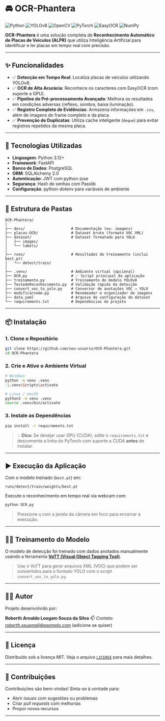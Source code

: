 # 🚘 OCR-Phantera

![Python](https://img.shields.io/badge/Python-3.10%2B-blue?logo=python&style=for-the-badge)
![YOLOv8](https://img.shields.io/badge/YOLOv8-Ultralytics-0052D4?logo=yolo&style=for-the-badge)
![OpenCV](https://img.shields.io/badge/OpenCV-4.9-blue?logo=opencv&style=for-the-badge)
![PyTorch](https://img.shields.io/badge/PyTorch-2.3-blue?logo=pytorch&style=for-the-badge)
![EasyOCR](https://img.shields.io/badge/EasyOCR-JaidedAI-orange?style=for-the-badge)
![NumPy](https://img.shields.io/badge/NumPy-1.26-blue?logo=numpy&style=for-the-badge)

**OCR-Phantera** é uma solução completa de **Reconhecimento Automático de Placas de Veículos (ALPR)** que utiliza Inteligência Artificial para identificar e ler placas em tempo real com precisão.

---

## ✨ Funcionalidades

- ✅ **Detecção em Tempo Real**: Localiza placas de veículos utilizando YOLOv8.
- ✅ **OCR de Alta Acurácia**: Reconhece os caracteres com EasyOCR (com suporte a GPU).
- ✅ **Pipeline de Pré-processamento Avançado**: Melhora os resultados em condições adversas (reflexo, sombra, baixa iluminação).
- ✅ **Registro Completo de Evidências**: Armazena informações em `.csv`, além de imagens do frame completo e da placa.
- ✅ **Prevenção de Duplicatas**: Utiliza cache inteligente (`deque`) para evitar registros repetidos da mesma placa.

---

## 🚀 Tecnologias Utilizadas

- **Linguagem**: Python 3.12+
- **Framework**: FastAPI
- **Banco de Dados**: PostgreSQL
- **ORM**: SQLAlchemy 2.0
- **Autenticação**: JWT com python-jose
- **Segurança**: Hash de senhas com Passlib
- **Configuração**: python-dotenv para variáveis de ambiente

---

## 📂 Estrutura de Pastas

```plaintext
OCR-Phantera/
│
├── docs/                     # Documentação (ex: imagens)
├── placas-OCR/               # Dataset bruto (formato VOC XML)
├── dataset/                  # Dataset formatado para YOLO
│   ├── images/
│   └── labels/
│
├── runs/                     # Resultados do treinamento (inclui best.pt)
│   └── detect/train/
│
├── .venv/                    # Ambiente virtual (opcional)
├── OCR.py                    # ✅ Script principal da aplicação
├── treinamento.py            # Treinamento do modelo YOLOv8
├── TestedoReconhecimento.py  # Validação rápida da detecção
├── convert_voc_to_yolo.py    # Conversor de anotações VOC → YOLO
├── modificarnome.py          # Renomeador e organizador de imagens
├── data.yaml                 # Arquivo de configuração do dataset
└── requirements.txt          # Dependências do projeto
````

---

## 📦 Instalação

### 1. Clone o Repositório

```bash
git clone https://github.com/seu-usuario/OCR-Phantera.git
cd OCR-Phantera
```

### 2. Crie e Ative o Ambiente Virtual

```bash
# Windows
python -m venv .venv
.\.venv\Scripts\activate

# Linux / macOS
python3 -m venv .venv
source .venv/bin/activate
```

### 3. Instale as Dependências

```bash
pip install -r requirements.txt
```

> 💡 **Dica:** Se desejar usar GPU (CUDA), edite o `requirements.txt` e descomente a linha do PyTorch com suporte a CUDA **antes** de instalar.

---

## ▶️ Execução da Aplicação

Com o modelo treinado (`best.pt`) em:

```plaintext
runs/detect/train/weights/best.pt
```

Execute o reconhecimento em tempo real via webcam com:

```bash
python OCR.py
```

> Pressione `q` com a janela da câmera em foco para encerrar a execução.

---

## 🏋️‍♂️ Treinamento do Modelo

O modelo de detecção foi treinado com dados anotados manualmente usando a ferramenta [**VoTT (Visual Object Tagging Tool)**](https://github.com/microsoft/VoTT/releases).

> Use o VoTT para gerar arquivos XML (VOC) que podem ser convertidos para o formato YOLO com o script `convert_voc_to_yolo.py`.

---

## 👨‍💻 Autor

Projeto desenvolvido por:

**Roberth Arnaldo Loogam Souza da Silva**
📫 *Contato: [roberth.seuemail@exemplo.com](mailto:roberth.seuemail@exemplo.com)* (adicione se quiser)

---

## 📜 Licença

Distribuído sob a licença MIT. Veja o arquivo [`LICENSE`](LICENSE) para mais detalhes.

---

## 🤝 Contribuições

Contribuições são bem-vindas! Sinta-se à vontade para:

* Abrir *issues* com sugestões ou problemas
* Criar *pull requests* com melhorias
* Propor novos recursos

---
